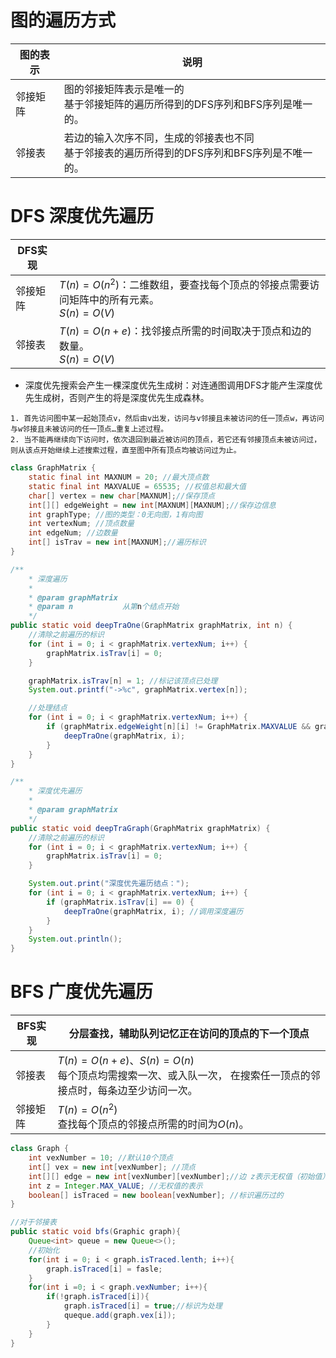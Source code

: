 # 图的遍历方式

| 图的表示 | 说明                                                         |
| -------- | ------------------------------------------------------------ |
| 邻接矩阵 | 图的邻接矩阵表示是唯一的<br />基于邻接矩阵的遍历所得到的DFS序列和BFS序列是唯一的。 |
| 邻接表   | 若边的输入次序不同，生成的邻接表也不同<br />基于邻接表的遍历所得到的DFS序列和BFS序列是不唯一的。 |

# DFS 深度优先遍历

| DFS实现  |                                                              |
| -------- | ------------------------------------------------------------ |
| 邻接矩阵 | $T(n) = O(n^2)$：二维数组，要查找每个顶点的邻接点需要访问矩阵中的所有元素。<br />$S(n) = O(V)$ |
| 邻接表   | $T(n) = O(n+e)$：找邻接点所需的时间取决于顶点和边的数量。<br />$S(n) = O(V)$ |

- 深度优先搜索会产生一棵深度优先生成树：对连通图调用DFS才能产生深度优先生成树，否则产生的将是深度优先生成森林。

```
1. 首先访问图中某一起始顶点v，然后由v出发，访问与v邻接且未被访问的任一顶点w，再访问与w邻接且未被访问的任一顶点…重复上述过程。
2. 当不能再继续向下访问时，依次退回到最近被访问的顶点，若它还有邻接顶点未被访问过，则从该点开始继续上述搜索过程，直至图中所有顶点均被访问过为止。
```

```java
class GraphMatrix {
    static final int MAXNUM = 20; //最大顶点数
    static final int MAXVALUE = 65535; //权值总和最大值
    char[] vertex = new char[MAXNUM];//保存顶点
    int[][] edgeWeight = new int[MAXNUM][MAXNUM];//保存边信息
    int graphType; //图的类型：0无向图，1有向图
    int vertexNum; //顶点数量
    int edgeNum; //边数量
    int[] isTrav = new int[MAXNUM];//遍历标识
}

/**
    * 深度遍历
    *
    * @param graphMatrix
    * @param n           从第n个结点开始
    */
public static void deepTraOne(GraphMatrix graphMatrix, int n) {
    //清除之前遍历的标识
    for (int i = 0; i < graphMatrix.vertexNum; i++) {
        graphMatrix.isTrav[i] = 0;
    }

    graphMatrix.isTrav[n] = 1; //标记该顶点已处理
    System.out.printf("->%c", graphMatrix.vertex[n]);

    //处理结点
    for (int i = 0; i < graphMatrix.vertexNum; i++) {
        if (graphMatrix.edgeWeight[n][i] != GraphMatrix.MAXVALUE && graphMatrix.isTrav[n] == 0) {
            deepTraOne(graphMatrix, i);
        }
    }
}

/**
    * 深度优先遍历
    *
    * @param graphMatrix
    */
public static void deepTraGraph(GraphMatrix graphMatrix) {
    //清除之前遍历的标识
    for (int i = 0; i < graphMatrix.vertexNum; i++) {
        graphMatrix.isTrav[i] = 0;
    }

    System.out.print("深度优先遍历结点：");
    for (int i = 0; i < graphMatrix.vertexNum; i++) {
        if (graphMatrix.isTrav[i] == 0) {
            deepTraOne(graphMatrix, i); //调用深度遍历
        }
    }
    System.out.println();
}
```

# BFS 广度优先遍历

| BFS实现  | 分层查找，辅助队列记忆正在访问的顶点的下一个顶点             |
| -------- | ------------------------------------------------------------ |
| 邻接表   | $T(n) = O(n+e)$、$S(n) = O(n)$<br />每个顶点均需搜索一次、或入队一次， 在搜索任一顶点的邻接点时，每条边至少访问一次。 |
| 邻接矩阵 | $T(n) = O(n^2)$<br />查找每个顶点的邻接点所需的时间为$O(n)$。 |

```java
class Graph {
    int vexNumber = 10; //默认10个顶点
    int[] vex = new int[vexNumber]; //顶点
    int[][] edge = new int[vexNumber][vexNumber];//边 z表示无权值（初始值）
    int z = Integer.MAX_VALUE; //无权值的表示
    boolean[] isTraced = new boolean[vexNumber]; //标识遍历过的
}

//对于邻接表
public static void bfs(Graphic graph){
    Queue<int> queue = new Queue<>();
    //初始化
    for(int i = 0; i < graph.isTraced.lenth; i++){  
        graph.isTraced[i] = fasle;
    }
    for(int i =0; i < graph.vexNumber; i++){
        if(!graph.isTraced[i]){
            graph.isTraced[i] = true;//标识为处理
            queque.add(graph.vex[i]);
        }
    }
}
```
